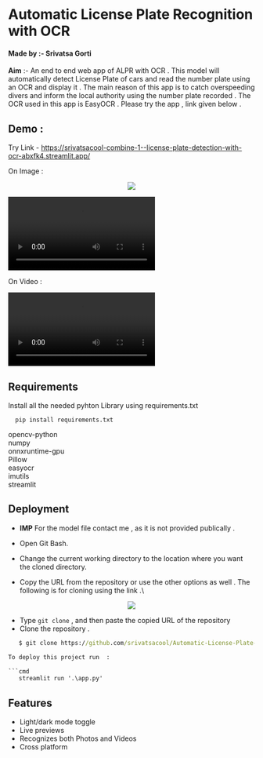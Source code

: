 
# **Automatic License Plate Recognition with OCR**
#### Made by :- Srivatsa Gorti

**Aim** :- An end to end web app of ALPR with OCR . This model will automatically detect License Plate of cars and read the number plate using an OCR and display it . The main reason of this app is to catch overspeeding divers and inform the local authority using the number plate recorded . The OCR used in this app is EasyOCR . Please try the app , link given below .


## Demo :
Try Link - https://srivatsacool-combine-1--license-plate-detection-with-ocr-abxfk4.streamlit.app/


On Image :

<p align="center">
  <img src="https://user-images.githubusercontent.com/76219802/214331437-c8b24ea6-270c-4126-af27-3101ab53a897.png" />
</p>



<video src="https://user-images.githubusercontent.com/76219802/214332571-d343d046-4289-40e0-a576-1cb2f922749b.mp4" controls="controls" style="max-width: 1000px;" autoplay = "autoplay">
</video>


On Video :




<video src="https://user-images.githubusercontent.com/76219802/214332706-f53988c8-1ea3-4450-b497-8db703b1842a.mp4" controls="controls" style="max-width: 1000px;" autoplay = "autoplay">
</video>



## Requirements

Install all the needed pyhton Library using requirements.txt 

```
  pip install requirements.txt
```
opencv-python \
numpy\
onnxruntime-gpu\
Pillow\
easyocr\
imutils\
streamlit

    
## Deployment


- **IMP** For the model file contact me , as it is not provided publically .
- Open Git Bash.

- Change the current working directory to the location where you want the cloned directory.
- Copy the URL from the repository or use the other options as well . The following is for cloning using the link .\


<p align="center">
  <img src="https://user-images.githubusercontent.com/76219802/214331404-d577521c-73bb-48f4-b2bd-46698d68956c.png" />
</p>


- Type `git clone` , and then paste the copied URL of the repository
- Clone the repository .  

```cmd
   $ git clone https://github.com/srivatsacool/Automatic-License-Plate-Recognition-with-OCR

To deploy this project run  :

```cmd
   streamlit run '.\app.py'
```


## Features

- Light/dark mode toggle
- Live previews
- Recognizes both Photos and Videos
- Cross platform

